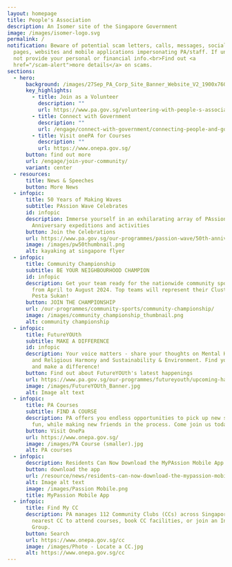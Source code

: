 ```yaml
---
layout: homepage
title: People's Association
description: An Isomer site of the Singapore Government
image: /images/isomer-logo.svg
permalink: /
notification: Beware of potential scam letters, calls, messages, social media
  pages, websites and mobile applications impersonating PA/staff. If unsure, do
  not provide your personal or financial info.<br>Find out <a
  href="/scam-alert">more details</a> on scams.
sections:
  - hero:
      background: /images/27Sep_PA_Corp_Site_Banner_Website_V2_1900x760v3_L.png
      key_highlights:
        - title: Join as a Volunteer
          description: ""
          url: https://www.pa.gov.sg/volunteering-with-people-s-association/
        - title: Connect with Government
          description: ""
          url: /engage/connect-with-government/connecting-people-and-government/
        - title: Visit onePA for Courses
          description: ""
          url: https://www.onepa.gov.sg/
      button: find out more
      url: /engage/join-your-community/
      variant: center
  - resources:
      title: News & Speeches
      button: More News
  - infopic:
      title: 50 Years of Making Waves
      subtitle: PAssion Wave Celebrates
      id: infopic
      description: Immerse yourself in an exhilarating array of PAssion Wave's 50th
        Anniversary expeditions and activities
      button: Join the Celebrations
      url: https://www.pa.gov.sg/our-programmes/passion-wave/50th-anniversary-celebrations/
      image: /images/pw50thumbnail.png
      alt: kayaking at singapore flyer
  - infopic:
      title: Community Championship
      subtitle: BE YOUR NEIGHBOURHOOD CHAMPION
      id: infopic
      description: Get your team ready for the nationwide community sports challenge
        from April to August 2024. Top teams will represent their Cluster at the
        Pesta Sukan!
      button: JOIN THE CHAMPIONSHIP
      url: /our-programmes/community-sports/community-championship/
      image: /images/community_championship_thumbnail.png
      alt: community championship
  - infopic:
      title: FutureYOUth
      subtitle: MAKE A DIFFERENCE
      id: infopic
      description: Your voice matters - share your thoughts on Mental Health, Racial
        and Religious Harmony and Sustainability & Environment. Find your cause
        and make a difference!
      button: Find out about FutureYOUth's latest happenings
      url: https://www.pa.gov.sg/our-programmes/futureyouth/upcoming-happenings/
      image: /images/FutureYOUth_Banner.jpg
      alt: Image alt text
  - infopic:
      title: PA Courses
      subtitle: FIND A COURSE
      description: PA offers you endless opportunities to pick up new skills, have
        fun, while making new friends in the process. Come join us today!
      button: Visit OnePa
      url: https://www.onepa.gov.sg/
      image: /images/PA Course (smaller).jpg
      alt: PA courses
  - infopic:
      description: Residents Can Now Download the MyPAssion Mobile App on Their Phones
      button: download the app
      url: /resource/news/residents-can-now-download-the-mypassion-mobile-app-on-their-phones/
      alt: Image alt text
      image: /images/Passion Mobile.png
      title: MyPassion Mobile App
  - infopic:
      title: Find My CC
      description: PA manages 112 Community Clubs (CCs) across Singapore. Visit your
        nearest CC to attend courses, book CC facilities, or join an Interest
        Group.
      button: Search
      url: https://www.onepa.gov.sg/cc
      image: /images/Photo - Locate a CC.jpg
      alt: https://www.onepa.gov.sg/cc
---
```

